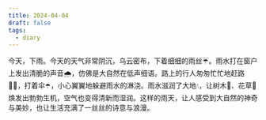 ```yaml
---
title: 2024-04-04
draft: false
tags:
  - diary
---
```


今天，下雨。今天的天气非常阴沉，乌云密布，下着细细的雨丝☔️。雨水打在窗户上发出清脆的声音🌧️，仿佛是大自然在低声细语。路上的行人匆匆忙忙地赶路🚶‍♂️，打着伞☂️，小心翼翼地躲避雨水的淋浇。雨水滋润了大地💧，让树木🌳、花草🌸焕发出勃勃生机，空气也变得清新而湿润。这样的雨天，让人感受到大自然的神奇与美妙，也让生活充满了一丝丝的诗意与浪漫。
